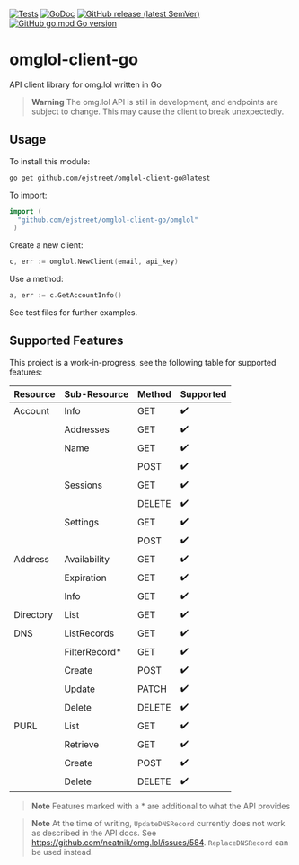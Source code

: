 [![Tests](https://github.com/ejstreet/omglol-client-go/actions/workflows/test.yml/badge.svg?branch=main)](https://github.com/ejstreet/omglol-client-go/actions/workflows/test.yml)
[![GoDoc](https://pkg.go.dev/badge/github.com/ejstreet/omglol-client-go?status.svg)](https://pkg.go.dev/github.com/ejstreet/omglol-client-go?tab=doc)
[![GitHub release (latest SemVer)](https://img.shields.io/github/v/release/ejstreet/omglol-client-go?sort=semver)](https://github.com/ejstreet/omglol-client-go/releases)
[![GitHub go.mod Go version](https://img.shields.io/github/go-mod/go-version/ejstreet/omglol-client-go)](https://github.com/ejstreet/omglol-client-go/blob/main/go.mod#L3)
# omglol-client-go
API client library for omg.lol written in Go

> **Warning**
> The omg.lol API is still in development, and endpoints are subject to change. This may cause the client to break unexpectedly.

## Usage
To install this module:
```bash
go get github.com/ejstreet/omglol-client-go@latest
```
To import:
```go
import (
  "github.com/ejstreet/omglol-client-go/omglol"
 )
 ```
 
 Create a new client:
 ```go
 c, err := omglol.NewClient(email, api_key)
 ```
 
 Use a method:
 ```go
 a, err := c.GetAccountInfo()
 ```
 See test files for further examples.

## Supported Features
This project is a work-in-progress, see the following table for supported features:

| Resource | Sub-Resource | Method | Supported |
|-|-|-|-|
|Account|Info|GET|✔️|
||Addresses|GET|✔️|
||Name|GET|✔️|
|||POST|✔️|
||Sessions|GET|✔️|
|||DELETE|✔️|
||Settings|GET|✔️|
|||POST|✔️|
|Address|Availability|GET|✔️|
||Expiration|GET|✔️|
||Info|GET|✔️|
|Directory|List|GET|✔️|
|DNS|ListRecords|GET|✔️|
||FilterRecord*|GET|✔️|
||Create|POST|✔️|
||Update|PATCH|✔️|
||Delete|DELETE|✔️|
|PURL|List|GET|✔️|
||Retrieve|GET|✔️|
||Create|POST|✔️|
||Delete|DELETE|✔️|

>**Note** Features marked with a * are additional to what the API provides

>**Note** At the time of writing, `UpdateDNSRecord` currently does not work as described in the API docs. See https://github.com/neatnik/omg.lol/issues/584. `ReplaceDNSRecord` can be used instead.
